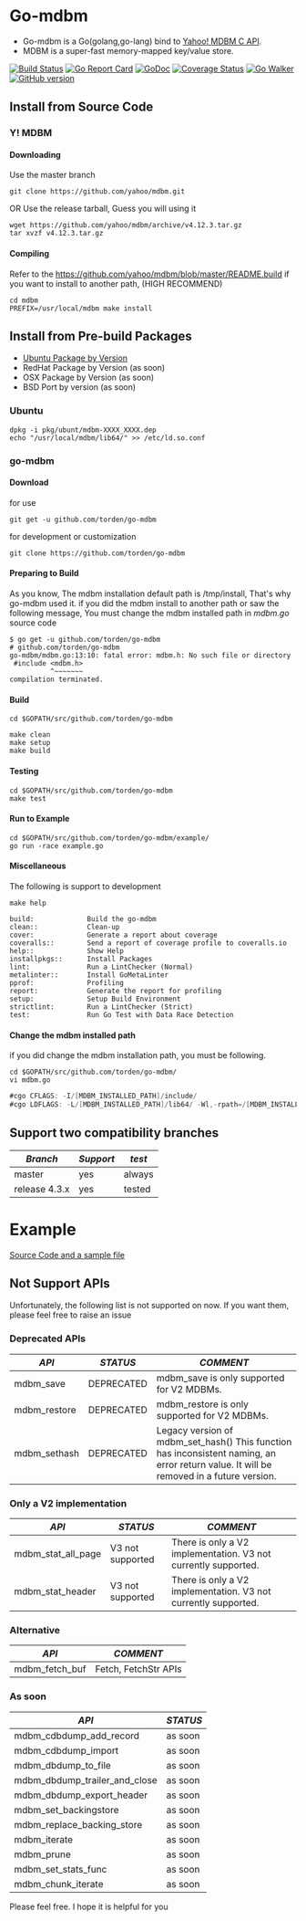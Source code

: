 # Go-mdbm

- Go-mdbm is a Go(golang,go-lang) bind to [Yahoo! MDBM C API](https://github.com/yahoo/mdbm).
- MDBM is a super-fast memory-mapped key/value store.

[![Build Status](https://travis-ci.org/torden/go-mdbm.svg?branch=master)](https://travis-ci.org/torden/go-mdbm)
[![Go Report Card](https://goreportcard.com/badge/github.com/torden/go-mdbm)](https://goreportcard.com/report/github.com/torden/go-mdbm)
[![GoDoc](https://godoc.org/github.com/torden/go-mdbm?status.svg)](https://godoc.org/github.com/torden/go-mdbm)
[![Coverage Status](https://coveralls.io/repos/github/torden/go-mdbm/badge.svg?branch=master)](https://coveralls.io/github/torden/go-mdbm?branch=master)
[![Go Walker](http://gowalker.org/api/v1/badge)](https://gowalker.org/github.com/torden/go-mdbm)
[![GitHub version](https://badge.fury.io/gh/torden%2Fgo-mdbm.svg)](https://badge.fury.io/gh/torden%2Fgo-mdbm)


## Install from Source Code

### Y! MDBM

#### Downloading

Use the master branch

```shell
git clone https://github.com/yahoo/mdbm.git
```

OR Use the release tarball, Guess you will using it

```shell
wget https://github.com/yahoo/mdbm/archive/v4.12.3.tar.gz
tar xvzf v4.12.3.tar.gz
```

#### Compiling

Refer to the https://github.com/yahoo/mdbm/blob/master/README.build
if you want to install to another path, (HIGH RECOMMEND)

```shell
cd mdbm
PREFIX=/usr/local/mdbm make install
```

## Install from Pre-build Packages

- [Ubuntu Package by Version](https://github.com/torden/go-mdbm/tree/master/pkg)
- RedHat Package by Version (as soon)
- OSX Package by Version (as soon)
- BSD Port by version (as soon)

### Ubuntu

```shell
dpkg -i pkg/ubunt/mdbm-XXXX_XXXX.dep
echo "/usr/local/mdbm/lib64/" >> /etc/ld.so.conf
```

### go-mdbm

#### Download

for use

```
git get -u github.com/torden/go-mdbm
```

for development or customization

```
git clone https://github.com/torden/go-mdbm
```

#### Preparing to Build

As you know, The mdbm installation default path is /tmp/install, That's why go-mdbm used it.
if you did the mdbm install to another path or saw the following message, You must change the mdbm installed path in *mdbm.go* source code

```shell
$ go get -u github.com/torden/go-mdbm
# github.com/torden/go-mdbm
go-mdbm/mdbm.go:13:10: fatal error: mdbm.h: No such file or directory
 #include <mdbm.h>
          ^~~~~~~~
compilation terminated.
```

#### Build

```shell
cd $GOPATH/src/github.com/torden/go-mdbm

make clean
make setup
make build
```

#### Testing

```shell
cd $GOPATH/src/github.com/torden/go-mdbm
make test
```

#### Run to Example

```shell
cd $GOPATH/src/github.com/torden/go-mdbm/example/
go run -race example.go
```

#### Miscellaneous


The following is support to development
```shell
make help
```

```shell
build:             Build the go-mdbm
clean::            Clean-up
cover:             Generate a report about coverage
coveralls::        Send a report of coverage profile to coveralls.io
help::             Show Help
installpkgs::      Install Packages
lint:              Run a LintChecker (Normal)
metalinter::       Install GoMetaLinter
pprof:             Profiling
report:            Generate the report for profiling
setup:             Setup Build Environment
strictlint:        Run a LintChecker (Strict)
test:              Run Go Test with Data Race Detection
```

#### Change the mdbm installed path

if you did change the mdbm installation path, you must be following.

```shell
cd $GOPATH/src/github.com/torden/go-mdbm/
vi mdbm.go
```

```go
#cgo CFLAGS: -I/[MDBM_INSTALLED_PATH]/include/
#cgo LDFLAGS: -L/[MDBM_INSTALLED_PATH]/lib64/ -Wl,-rpath=/[MDBM_INSTALLED_PATH]/lib64/ -lmdbm
```


## Support two compatibility branches

|*Branch*|*Support*|*test*|
|---|---|---|
|master|yes|always|
|release 4.3.x|yes|tested|

# Example

[Source Code and a sample file](https://github.com/torden/go-mdbm/tree/master/example)

## Not Support APIs

Unfortunately, the following list is not supported on now.
If you want them, please feel free to raise an issue

### Deprecated APIs

|*API*|*STATUS*|*COMMENT*|
|---|---|---|
|mdbm_save|DEPRECATED|mdbm_save is only supported for V2 MDBMs.|
|mdbm_restore|DEPRECATED|mdbm_restore is only supported for V2 MDBMs.|
|mdbm_sethash|DEPRECATED|Legacy version of mdbm_set_hash() This function has inconsistent naming, an error return value. It will be removed in a future version.|

### Only a V2 implementation

|*API*|*STATUS*|*COMMENT*|
|---|---|---|
|mdbm_stat_all_page|V3 not supported|There is only a V2 implementation. V3 not currently supported.|
|mdbm_stat_header|V3 not supported|There is only a V2 implementation. V3 not currently supported.|

### Alternative

|*API*|*COMMENT*|
|---|---|
|mdbm_fetch_buf|Fetch, FetchStr APIs|

### As soon

|*API*|*STATUS*|
|---|---|
|mdbm_cdbdump_add_record|as soon|
|mdbm_cdbdump_import|as soon|
|mdbm_dbdump_to_file|as soon|
|mdbm_dbdump_trailer_and_close|as soon|
|mdbm_dbdump_export_header|as soon|
|mdbm_set_backingstore|as soon|
|mdbm_replace_backing_store|as soon|
|mdbm_iterate|as soon|
|mdbm_prune|as soon|
|mdbm_set_stats_func|as soon|
|mdbm_chunk_iterate|as soon|

Please feel free. I hope it is helpful for you
